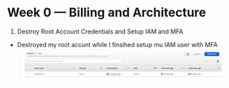 # Week 0 — Billing and Architecture

1. Destroy Root Account Credentials and Setup IAM and MFA
- Destroyed my root accunt while I finsihed setup mu IAM user with MFA
    ![IAM_USER](_docs/assets/IAM_USER.png)